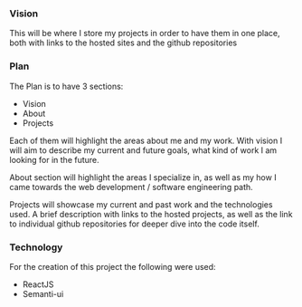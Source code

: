 ### Vision

This will be where I store my projects in order to have them in one place,
both with links to the hosted sites and the github repositories

### Plan

The Plan is to have 3 sections:

-   Vision
-   About
-   Projects

Each of them will highlight the areas about me and my work. With vision I will
aim to describe my current and future goals, what kind of work I am looking for
in the future.

About section will highlight the areas I specialize in, as well as my how I came towards
the web development / software engineering path.

Projects will showcase my current and past work and the technologies used. A brief description
with links to the hosted projects, as well as the link to individual github repositories for
deeper dive into the code itself.

### Technology

For the creation of this project the following were used:

-   ReactJS
-   Semanti-ui
